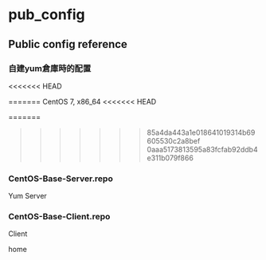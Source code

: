 # pub_config

## Public config reference

### 自建yum倉庫時的配置
<<<<<<< HEAD

=======
CentOS 7, x86_64
<<<<<<< HEAD

=======
>>>>>>> 85a4da443a1e018641019314b69605530c2a8bef
>>>>>>> 0aaa5173813595a83fcfab92ddb4e311b079f866
### CentOS-Base-Server.repo
Yum Server

### CentOS-Base-Client.repo
Client

home
